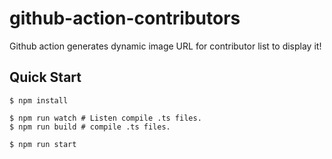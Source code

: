 github-action-contributors
===

Github action generates dynamic image URL for contributor list to display it!

## Quick Start

```shell
$ npm install

$ npm run watch # Listen compile .ts files.
$ npm run build # compile .ts files.

$ npm run start
```
